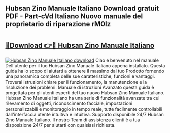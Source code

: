 ## Hubsan Zino Manuale Italiano Download gratuit PDF - Part-cVd Italiano Nuovo manuale del proprietario di riparazione rM0lz

# <h2><a href="http://df9ubw7.blite.top/?on=Hubsan+Zino+Manuale+Italiano">🔗Download 👉🔴 Hubsan Zino Manuale Italiano</a></h2>

[![Hubsan Zino Manuale Italiano download](https://i.imgur.com/lujVjoI.png)](http://df9ubw7.blite.top/?on=Hubsan+Zino+Manuale+Italiano)
Ciao e benvenuto nel manuale Dell'utente per il tuo Hubsan Zino Manuale Italiano appena installato. Questa guida ha lo scopo di aiutarti a ottenere il massimo dal tuo Prodotto fornendo una panoramica completa delle sue caratteristiche, funzioni e vantaggi. Troverai istruzioni chiare per il funzionamento, la manutenzione e la risoluzione dei problemi. Manuale di istruzioni Avanzato questa guida è progettata per gli utenti esperti del tuo nuovo Hubsan Zino Manuale Italiano. Hubsan Zino Manuale Italiano ha una serie di funzionalità avanzate tra cui rilevamento di oggetti, riconoscimento facciale, impostazioni personalizzabili e monitoraggio in tempo reale, tutte facilmente controllabili dall'interfaccia utente intuitiva e intuitiva. Supporto disponibile 24/7 Hubsan Zino Manuale Italiano. Il nostro Team di assistenza clienti è a tua disposizione 24/7 per aiutarti con qualsiasi richiesta.
